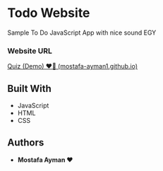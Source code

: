 # Todo Website

Sample To Do JavaScript App with nice sound EGY

### Website URL

[Quiz (Demo) ❤️🥰 (mostafa-ayman1.github.io)](https://mostafa-ayman1.github.io/Quiz/)

## Built With

- JavaScript
- HTML
- CSS

## Authors

- **Mostafa Ayman ❤️**
